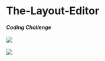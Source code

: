# The-Layout-Editor

***Coding Challenge***
<br>
<br>
<img src="https://user-images.githubusercontent.com/47654151/111628155-00dce000-8818-11eb-95f6-52af57d292cd.gif">
<br>
<br>
<img src="https://user-images.githubusercontent.com/47654151/111628355-3da8d700-8818-11eb-9534-0063cdb63765.gif">
